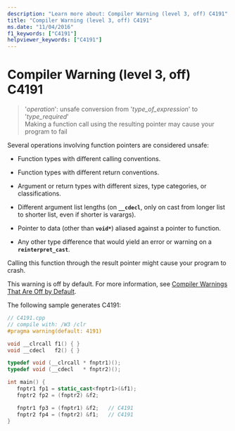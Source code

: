 ```yaml
---
description: "Learn more about: Compiler Warning (level 3, off) C4191"
title: "Compiler Warning (level 3, off) C4191"
ms.date: "11/04/2016"
f1_keywords: ["C4191"]
helpviewer_keywords: ["C4191"]
---
```

# Compiler Warning (level 3, off) C4191

> '*operation*': unsafe conversion from '*type_of_expression*' to '*type_required*'<br/>Making a function call using the resulting pointer may cause your program to fail

Several operations involving function pointers are considered unsafe:

- Function types with different calling conventions.

- Function types with different return conventions.

- Argument or return types with different sizes, type categories, or classifications.

- Different argument list lengths (on **`__cdecl`**, only on cast from longer list to shorter list, even if shorter is varargs).

- Pointer to data (other than **`void*`**) aliased against a pointer to function.

- Any other type difference that would yield an error or warning on a **`reinterpret_cast`**.

Calling this function through the result pointer might cause your program to crash.

This warning is off by default. For more information, see [Compiler Warnings That Are Off by Default](../../preprocessor/compiler-warnings-that-are-off-by-default.md).

The following sample generates C4191:

```cpp
// C4191.cpp
// compile with: /W3 /clr
#pragma warning(default: 4191)

void __clrcall f1() { }
void __cdecl   f2() { }

typedef void (__clrcall * fnptr1)();
typedef void (__cdecl   * fnptr2)();

int main() {
   fnptr1 fp1 = static_cast<fnptr1>(&f1);
   fnptr2 fp2 = (fnptr2) &f2;

   fnptr1 fp3 = (fnptr1) &f2;   // C4191
   fnptr2 fp4 = (fnptr2) &f1;   // C4191
}
```
